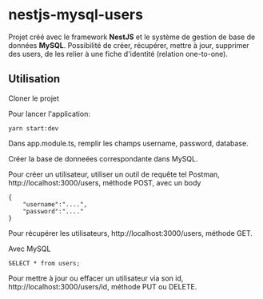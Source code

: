 # nestjs-mysql-users



Projet créé avec le framework __NestJS__ et le système de gestion de base de données __MySQL__. Possibilité de créer, récupérer, mettre à jour, supprimer des users, de les relier à une fiche d'identité (relation one-to-one).



## Utilisation

Cloner le projet

Pour lancer l'application:

```
yarn start:dev
```

Dans app.module.ts, remplir les champs username, password, database.

Créer la base de donneées correspondante dans MySQL.

Pour créer un utilisateur, utiliser un outil de requête tel Postman, http://localhost:3000/users, méthode POST, avec un body 

```
{
    "username":"....",
    "password":"...."
}
```
Pour récupérer les utilisateurs, http://localhost:3000/users, méthode GET.

Avec MySQL

```
SELECT * from users;
```
Pour mettre à jour ou effacer un utilisateur via son id,  http://localhost:3000/users/id, méthode PUT ou DELETE.

